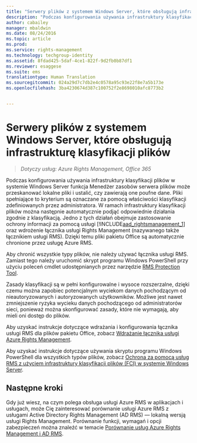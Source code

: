 ```yaml
---
title: "Serwery plików z systemem Windows Server, które obsługują infrastrukturę klasyfikacji plików | Azure RMS"
description: "Podczas konfigurowania używania infrastruktury klasyfikacji plików w systemie Windows Server funkcja Menedżer zasobów serwera plików może przeskanować lokalne pliki i ustalić, czy zawierają one poufne dane. Pliki spełniające to kryterium są oznaczane za pomocą właściwości klasyfikacji zdefiniowanych przez administratora. W ramach infrastruktury klasyfikacji plików można następnie automatycznie podjąć odpowiednie działania zgodnie z klasyfikacją. Jedno z tych działań obejmuje zastosowanie ochrony informacji za pomocą usługi Azure Rights Management oraz wdrożenie łącznika usługi Rights Management (nazywanego także łącznikiem usługi RMS). Dzięki temu pliki pakietu Office są automatycznie chronione przez usługę Azure RMS."
author: cabailey
manager: mbaldwin
ms.date: 08/24/2016
ms.topic: article
ms.prod: 
ms.service: rights-management
ms.technology: techgroup-identity
ms.assetid: 8fdad425-5daf-4ce1-822f-9d2fb0b87df1
ms.reviewer: esaggese
ms.suite: ems
translationtype: Human Translation
ms.sourcegitcommit: 024a29d7c7db2e4c0578a95c93e22f8e7a5b173e
ms.openlocfilehash: 3ba4230674d387c100752f2e8698010afc8773b2


---
```



# Serwery plików z systemem Windows Server, które obsługują infrastrukturę klasyfikacji plików

>*Dotyczy usług: Azure Rights Management, Office 365*


Podczas konfigurowania używania infrastruktury klasyfikacji plików w systemie Windows Server funkcja Menedżer zasobów serwera plików może przeskanować lokalne pliki i ustalić, czy zawierają one poufne dane. Pliki spełniające to kryterium są oznaczane za pomocą właściwości klasyfikacji zdefiniowanych przez administratora. W ramach infrastruktury klasyfikacji plików można następnie automatycznie podjąć odpowiednie działania zgodnie z klasyfikacją. Jedno z tych działań obejmuje zastosowanie ochrony informacji za pomocą usługi [!INCLUDE[aad_rightsmanagement_1](../includes/aad_rightsmanagement_1_md.md)] oraz wdrożenie łącznika usługi Rights Management (nazywanego także łącznikiem usługi RMS). Dzięki temu pliki pakietu Office są automatycznie chronione przez usługę Azure RMS.

Aby chronić wszystkie typy plików, nie należy używać łącznika usługi RMS. Zamiast tego należy uruchomić skrypt programu Windows PowerShell przy użyciu poleceń cmdlet udostępnianych przez narzędzie [RMS Protection Tool](https://www.microsoft.com/en-us/download/details.aspx?id=47256).

Zasady klasyfikacji są w pełni konfigurowalne i wysoce rozszerzalne, dzięki czemu można zapobiec potencjalnym wyciekom danych pochodzącym od nieautoryzowanych i autoryzowanych użytkowników. Możliwe jest nawet zmniejszenie ryzyka wycieku danych pochodzącego od administratorów sieci, ponieważ można skonfigurować zasady, które nie wymagają, aby mieli oni dostęp do plików.

Aby uzyskać instrukcje dotyczące wdrażania i konfigurowania łącznika usługi RMS dla plików pakietu Office, zobacz [Wdrażanie łącznika usługi Azure Rights Management](../deploy-use/deploy-rms-connector.md).

Aby uzyskać instrukcje dotyczące używania skryptu programu Windows PowerShell dla wszystkich typów plików, zobacz [Ochrona za pomocą usług RMS z użyciem infrastruktury klasyfikacji plików &#40;FCI&#41; w systemie Windows Server](../rms-client/configure-fci.md).



## Następne kroki
Gdy już wiesz, na czym polega obsługa usługi Azure RMS w aplikacjach i usługach, może Cię zainteresować porównanie usługi Azure RMS z usługami Active Directory Rights Management (AD RMS) — lokalną wersją usługi Rights Management. Porównanie funkcji, wymagań i opcji zabezpieczeń można znaleźć w temacie [Porównanie usług Azure Rights Management i AD RMS](compare-azure-rms-ad-rms.md).





<!--HONumber=Aug16_HO4-->


